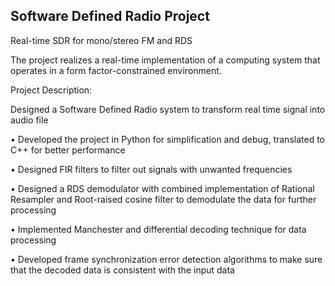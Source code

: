 ## Software Defined Radio Project
Real-time SDR for mono/stereo FM and RDS

The project realizes a real-time implementation of a computing system that operates in a form factor-constrained environment.

Project Description:

Designed a Software Defined Radio system to transform real time signal into audio file

• Developed the project in Python for simplification and debug, translated to C++ for better
  performance
  
• Designed FIR filters to filter out signals with unwanted frequencies

• Designed a RDS demodulator with combined implementation of Rational Resampler and
  Root-raised cosine filter to demodulate the data for further processing
  
• Implemented Manchester and differential decoding technique for data processing

• Developed frame synchronization error detection algorithms to make sure that the decoded
  data is consistent with the input data
